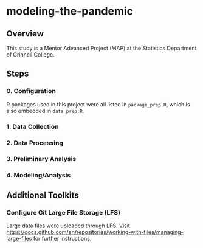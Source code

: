 # modeling-the-pandemic

## Overview

This study is a Mentor Advanced Project (MAP) at the Statistics Department of Grinnell College. 

## Steps

### 0. Configuration

R packages used in this project were all listed in `package_prep.R`, which is also embedded in `data_prep.R`. 

### 1. Data Collection



### 2. Data Processing



### 3. Preliminary Analysis



### 4. Modeling/Analysis



## Additional Toolkits

### Configure Git Large File Storage (LFS)

Large data files were uploaded through LFS. Visit https://docs.github.com/en/repositories/working-with-files/managing-large-files for further instructions. 
